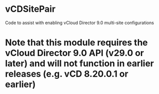 # vCDSitePair
Code to assist with enabling vCloud Director 9.0 multi-site configurations

# Note that this module requires the vCloud Director 9.0 API (v29.0 or later) and will not function in earlier releases (e.g. vCD 8.20.0.1 or earlier)
